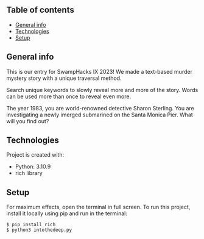 ## Table of contents
* [General info](#general-info)
* [Technologies](#technologies)
* [Setup](#setup)

## General info
This is our entry for SwampHacks IX 2023! We made a text-based murder mystery story with a unique traversal method.

Search unique keywords to slowly reveal more and more of the story. Words can be used more than once to reveal even more.

The year 1983, you are world-renowned detective Sharon Sterling. You are investigating a newly imerged submarined on the Santa Monica Pier. What will you find out?



    
## Technologies
Project is created with:
* Python: 3.10.9
* rich library


## Setup
For maximum effects, open the terminal in full screen.
To run this project, install it locally using pip and run in the terminal:



```
$ pip install rich
$ python3 intothedeep.py
```